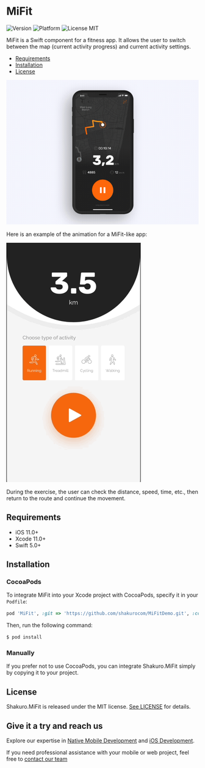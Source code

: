 <br><br>
# MiFit
![Version](https://img.shields.io/badge/version-1.0.0-blue.svg)
![Platform](https://img.shields.io/badge/platform-iOS-lightgrey.svg)
![License MIT](https://img.shields.io/badge/license-MIT-green.svg)

MiFit is a Swift component for a fitness app. It allows the user to switch between the map (current activity progress) and current activity settings. 

- [Requirements](#requirements)
- [Installation](#installation)
- [License](#license)

![](Resources/transition-navigation.gif)

Here is an example of the animation for a MiFit-like app:

![](Resources/extendedScreen.gif)

During the exercise, the user can check the distance, speed, time, etc., then return to the route and continue the movement. 

## Requirements

- iOS 11.0+
- Xcode 11.0+
- Swift 5.0+

## Installation

### CocoaPods

To integrate MiFit into your Xcode project with CocoaPods, specify it in your `Podfile`:

```ruby
pod 'MiFit', :git => 'https://github.com/shakurocom/MiFitDemo.git', :commit => 29c0f8f09e90f85f0ecee2e4d5963b0bfe069682
```

Then, run the following command:

```bash
$ pod install
```

### Manually

If you prefer not to use CocoaPods, you can integrate Shakuro.MiFit simply by copying it to your project.

## License

Shakuro.MiFit is released under the MIT license. [See LICENSE](https://github.com/shakurocom/ScrollableTabs/blob/master/LICENSE.md) for details.

## Give it a try and reach us

Explore our expertise in <a href="https://shakuro.com/services/native-mobile-development/?utm_source=github&utm_medium=repository&utm_campaign=mifit-demo">Native Mobile Development</a> and <a href="https://shakuro.com/services/ios-dev/?utm_source=github&utm_medium=repository&utm_campaign=mifit-demo">iOS Development</a>.</p>

If you need professional assistance with your mobile or web project, feel free to <a href="https://shakuro.com/get-in-touch/?utm_source=github&utm_medium=repository&utm_campaign=mifit-demo">contact our team</a>
